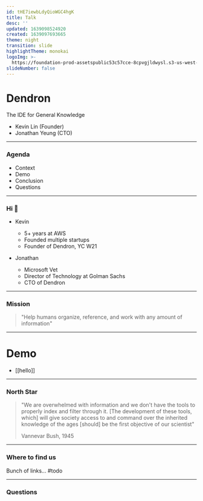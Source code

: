 ```yaml
---
id: tHE7iewbLdyQioWGC4hgK
title: Talk
desc: ''
updated: 1639098524920
created: 1639097693665
theme: night
transition: slide
highlightTheme: monokai
logoImg: >-
  https://foundation-prod-assetspublic53c57cce-8cpvgjldwysl.s3-us-west-2.amazonaws.com/assets/logo-256.png
slideNumber: false
---
```


# Dendron 

The IDE for General Knowledge

- Kevin Lin (Founder) 
- Jonathan Yeung (CTO)

---

### Agenda

- Context
- Demo
- Conclusion
- Questions

---

### Hi 👋


- Kevin
  - 5+ years at AWS
  - Founded multiple startups 
  - Founder of Dendron, YC W21

- Jonathan
  - Microsoft Vet
  - Director of Technology at Golman Sachs
  - CTO of Dendron

---

### Mission

> "Help humans organize, reference, and work with any amount of information"

--- 

# Demo

- [[hello]]

---

### North Star

> "We are overwhelmed with information and we don't have the tools to properly index and filter through it. [The development of these tools, which] will give society access to and command over the inherited knowledge of the ages [should] be the first objective of our scientist" 
> 
> Vannevar Bush, 1945

---

### Where to find us

Bunch of links... #todo

---

### Questions
